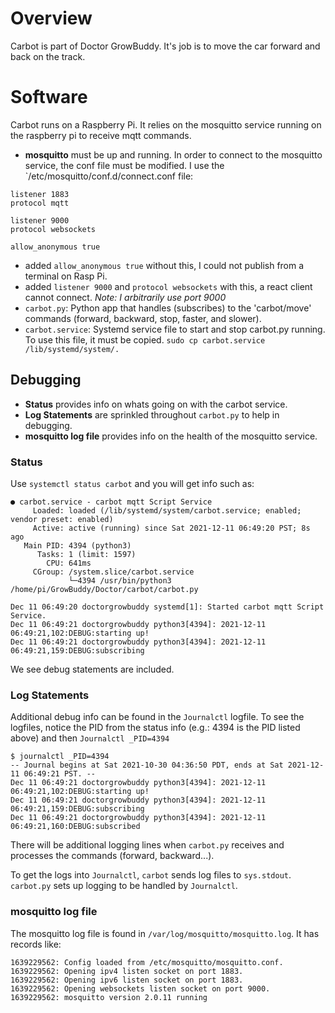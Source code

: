 # Overview
Carbot is part of Doctor GrowBuddy.  It's job is to move the car forward and back on the track.
# Software
Carbot runs on a Raspberry Pi.  It relies on the mosquitto service running on the raspberry pi to receive mqtt commands.
- __mosquitto__ must be up and running. In order to connect to the mosquitto service, the conf file must be modified.  I use the `/etc/mosquitto/conf.d/connect.conf file:
```
listener 1883
protocol mqtt

listener 9000
protocol websockets

allow_anonymous true
```
- added `allow_anonymous true` without this, I could not publish from a terminal on Rasp Pi.
- added `listener 9000` and `protocol websockets` with this, a react client cannot connect.  _Note: I arbitrarily use port 9000_
- `carbot.py`: Python app that handles (subscribes) to the 'carbot/move' commands (forward, backward, stop, faster, and slower).
- `carbot.service`: Systemd service file to start and stop carbot.py running.  To use this file, it must be copied.  `sudo cp carbot.service /lib/systemd/system/.`
## Debugging
- __Status__ provides info on whats going on with the carbot service.
- __Log Statements__ are sprinkled throughout `carbot.py` to help in debugging.
- __mosquitto log file__ provides info on the health of the mosquitto service.

### Status
Use `systemctl status carbot` and you will get info such as:
```
● carbot.service - carbot mqtt Script Service
     Loaded: loaded (/lib/systemd/system/carbot.service; enabled; vendor preset: enabled)
     Active: active (running) since Sat 2021-12-11 06:49:20 PST; 8s ago
   Main PID: 4394 (python3)
      Tasks: 1 (limit: 1597)
        CPU: 641ms
     CGroup: /system.slice/carbot.service
             └─4394 /usr/bin/python3 /home/pi/GrowBuddy/Doctor/carbot/carbot.py

Dec 11 06:49:20 doctorgrowbuddy systemd[1]: Started carbot mqtt Script Service.
Dec 11 06:49:21 doctorgrowbuddy python3[4394]: 2021-12-11 06:49:21,102:DEBUG:starting up!
Dec 11 06:49:21 doctorgrowbuddy python3[4394]: 2021-12-11 06:49:21,159:DEBUG:subscribing
```
We see debug statements are included.

### Log Statements
Additional debug info can be found in the `Journalctl` logfile.  To see the logfiles, notice the PID from the status info (e.g.: 4394 is the PID listed above) and then `Journalctl _PID=4394`
```
$ journalctl _PID=4394
-- Journal begins at Sat 2021-10-30 04:36:50 PDT, ends at Sat 2021-12-11 06:49:21 PST. --
Dec 11 06:49:21 doctorgrowbuddy python3[4394]: 2021-12-11 06:49:21,102:DEBUG:starting up!
Dec 11 06:49:21 doctorgrowbuddy python3[4394]: 2021-12-11 06:49:21,159:DEBUG:subscribing
Dec 11 06:49:21 doctorgrowbuddy python3[4394]: 2021-12-11 06:49:21,160:DEBUG:subscribed
```
There will be additional logging lines when `carbot.py` receives and processes the commands (forward, backward...).

To get the logs into `Journalctl`, `carbot` sends log files to `sys.stdout`.
`carbot.py` sets up logging to be handled by `Journalctl`.
### mosquitto log file
The mosquitto log file is found in `/var/log/mosquitto/mosquitto.log`.  It has records like:
```
1639229562: Config loaded from /etc/mosquitto/mosquitto.conf.
1639229562: Opening ipv4 listen socket on port 1883.
1639229562: Opening ipv6 listen socket on port 1883.
1639229562: Opening websockets listen socket on port 9000.
1639229562: mosquitto version 2.0.11 running
```

